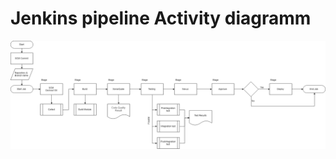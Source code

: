 Jenkins pipeline Activity diagramm
=

![Jenkins Pipeline Diagram](https://github.com/Cyberglamdring/4employers/blob/master/Jenkins/Pipeline/jenkins_pipeline_diagram.png)
